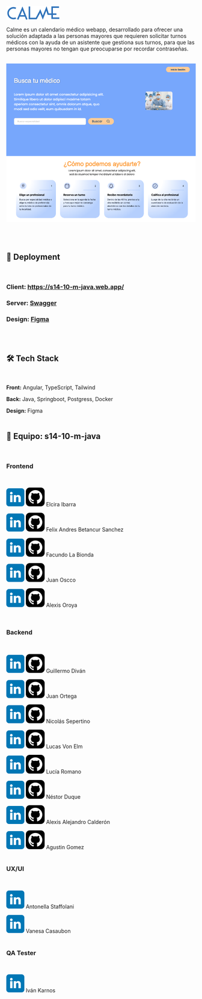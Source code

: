 
[![Logo](./frontend/src/assets/icons-svg/calme-logo-azul.png)](https://s14-10-m-java.web.app)
<br>

Calme es un calendario médico webapp, desarrollado para ofrecer una solución adaptada a las personas mayores que requieren solicitar turnos médicos con la ayuda de un asistente que gestiona sus turnos, para que las personas mayores no tengan que preocuparse por recordar contraseñas.
<br><br>

[![App Screenshot](./frontend/src/assets/img/screenshot-demo.png)](https://s14-10-m-java.web.app)

<br><br>

## 🔗 Deployment
<br>

### Client: https://s14-10-m-java.web.app/
### Server: [Swagger](https://s14-10-m-java-production.up.railway.app/swagger-ui/index.html#/)
### Design: [Figma](https://figma.com/file/5ZKP1KyKwLW4vfkJbBZolz/Proyecto?type=design&node-id=330-153&mode=design&t=KKqaD6BxMKy2RTEm-0)
<br><br>

## 🛠 Tech Stack
<br>

**Front:** Angular, TypeScript, Tailwind

**Back:** Java, Springboot, Postgress, Docker

**Design:** Figma
<br><br>

## 🙌 Equipo: s14-10-m-java
<br>

### Frontend
<br>

[![linkedin](./frontend/src/assets/icons-svg/linkedin-icon.svg)](https://www.linkedin.com/in/elcicode)
[![github](./frontend/src/assets/icons-svg/github-icon.svg)](https://github.com/elcicode) Elcira Ibarra

[![linkedin](./frontend/src/assets/icons-svg/linkedin-icon.svg)](https://www.linkedin.com/in/felix-andres-betancur-9389ab1a5/)
[![github](./frontend/src/assets/icons-svg/github-icon.svg)](https://github.com/SwatColombia) Felix Andres Betancur Sanchez

[![linkedin](./frontend/src/assets/icons-svg/linkedin-icon.svg)](https://www.linkedin.com/in/facundo-la-bionda-a31866286/)
[![github](./frontend/src/assets/icons-svg/github-icon.svg)](https://github.com/facuu142) Facundo La Bionda

[![linkedin](./frontend/src/assets/icons-svg/linkedin-icon.svg)](https://www.linkedin.com/in/juanoscco/)
[![github](./frontend/src/assets/icons-svg/github-icon.svg)](https://github.com/jcom-dev) Juan Oscco

[![linkedin](./frontend/src/assets/icons-svg/linkedin-icon.svg)](https://www.linkedin.com/in/jaobisgreat/)
[![github](./frontend/src/assets/icons-svg/github-icon.svg)](https://github.com/Alexiz0r0) Alexis Oroya

<br>

### Backend
<br>

[![linkedin](./frontend/src/assets/icons-svg/linkedin-icon.svg)](https://www.linkedin.com/in/guillermo-divan/)
[![github](./frontend/src/assets/icons-svg/github-icon.svg)](https://github.com/GuillermoDivan) Guillermo Diván

[![linkedin](./frontend/src/assets/icons-svg/linkedin-icon.svg)](https://www.linkedin.com/in/juan0rtega/)
[![github](./frontend/src/assets/icons-svg/github-icon.svg)](https://github.com/Full-Juan-Ortega) Juan Ortega

[![linkedin](./frontend/src/assets/icons-svg/linkedin-icon.svg)](https://www.linkedin.com/in/nicolassepertino/)
[![github](./frontend/src/assets/icons-svg/github-icon.svg)](https://github.com/NicoSeper89) Nicolás Sepertino

[![linkedin](./frontend/src/assets/icons-svg/linkedin-icon.svg)](https://www.linkedin.com/in/lucasvonelm/)
[![github](./frontend/src/assets/icons-svg/github-icon.svg)](https://github.com/xlucasve) Lucas Von Elm

[![linkedin](./frontend/src/assets/icons-svg/linkedin-icon.svg)](https://www.linkedin.com/in/luciarmn/)
[![github](./frontend/src/assets/icons-svg/github-icon.svg)](https://github.com/CodeLuDev) Lucía Romano

[![linkedin](./frontend/src/assets/icons-svg/linkedin-icon.svg)](https://www.linkedin.com/in/nestorduqueduque/)
[![github](./frontend/src/assets/icons-svg/github-icon.svg)](https://github.com/nestorduqueduque) Néstor Duque

[![linkedin](./frontend/src/assets/icons-svg/linkedin-icon.svg)](https://www.linkedin.com/in/alejandrodev2019/)
[![github](./frontend/src/assets/icons-svg/github-icon.svg)](https://github.com/calderonic) Alexis Alejandro Calderón

[![linkedin](./frontend/src/assets/icons-svg/linkedin-icon.svg)](https://www.linkedin.com/in/agustin-gomez-develop/)
[![github](./frontend/src/assets/icons-svg/github-icon.svg)](https://github.com/Agustingomez98) Agustin Gomez
<br><br>

### UX/UI
<br>

[![linkedin](./frontend/src/assets/icons-svg/linkedin-icon.svg)](https://www.linkedin.com/in/anto-staffolani/) Antonella Staffolani

[![linkedin](./frontend/src/assets/icons-svg/linkedin-icon.svg)](https://www.linkedin.com/in/vanesa-casaubon/)
Vanesa Casaubon
<br><br>

### QA Tester
<br>

[![linkedin](./frontend/src/assets/icons-svg/linkedin-icon.svg)](https://www.linkedin.com/in/ivankarnos/)
 Iván Karnos

<br><br>
